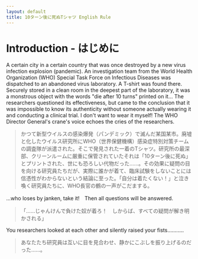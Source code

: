 ```yaml
---
layout: default
title: 10ターン後に死ぬTシャツ English Rule
---
```


# Introduction - はじめに

A certain city in a certain country that was once destroyed by a new virus infection explosion (pandemic). An investigation team from the World Health Organization (WHO) Special Task Force on Infectious Diseases was dispatched to an abandoned virus laboratory. A T-shirt was found there. Securely stored in a clean room in the deepest part of the laboratory, it was a monstrous object with the words "die after 10 turns" printed on it... The researchers questioned its effectiveness, but came to the conclusion that it was impossible to know its authenticity without someone actually wearing it and conducting a clinical trial. I don't want to wear it myself! The WHO Director General's crane's voice echoes the cries of the researchers. 

> かつて新型ウイルスの感染爆発（パンデミック）で滅んだ某国某市。廃墟と化したウイルス研究所にWHO（世界保健機構）感染症特別対策チームの調査隊が派遣された。そこで発見された一着のTシャツ。研究所の最深部、クリーンルームに厳重に保管されていたそれは「10ターン後に死ぬ」とプリントされた、世にも恐ろしい代物だった……。その効果に疑問の目を向ける研究員たちだが、実際に誰かが着て、臨床試験をしないことには信憑性がわからないという結論に至った。「自分は着たくない！」と泣き喚く研究員たちに、WHO長官の鶴の一声がこだまする。 

...who loses by janken, take it!　Then all questions will be answered.

> 「……じゃんけんで負けた奴が着ろ！　しからば、すべての疑問が解き明かされる」

You researchers looked at each other and silently raised your fists...........

> あなたたち研究員は互いに目を見合わせ、静かにこぶしを振り上げるのだった……。
